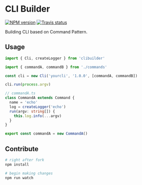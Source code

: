 # CLI Builder

[![NPM version][npm-image]][npm-url]
[![Travis status][travis-image]][travis-url]

Building CLI based on Command Pattern.

## Usage

```ts
import { Cli, createLogger } from 'clibuilder'

import { commandA, commandB } from './commands'

const cli = new Cli('yourcli', '1.0.0', [commandA, commandB])

cli.run(process.argv)

// commandA.ts
class CommandA extends Command {
  name = 'echo'
  log = createLogger('echo')
  run(argv: string[]) {
    this.log.info(...argv)
  }
}

export const commandA = new CommandA()

```

## Contribute

```sh
# right after fork
npm install

# begin making changes
npm run watch

```

[npm-image]: https://img.shields.io/npm/v/clibuilder.svg?style=flat
[npm-url]: https://npmjs.org/package/clibuilder
[travis-image]: https://travis-ci.org/unional/clibuilder.svg?branch=master
[travis-url]: https://travis-ci.org/unional/clibuilder
